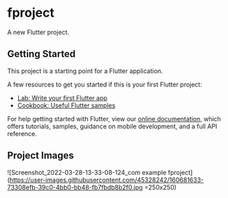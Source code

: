 # fproject

A new Flutter project.

## Getting Started

This project is a starting point for a Flutter application.

A few resources to get you started if this is your first Flutter project:

- [Lab: Write your first Flutter app](https://flutter.dev/docs/get-started/codelab)
- [Cookbook: Useful Flutter samples](https://flutter.dev/docs/cookbook)

For help getting started with Flutter, view our
[online documentation](https://flutter.dev/docs), which offers tutorials,
samples, guidance on mobile development, and a full API reference.

## Project Images
![Screenshot_2022-03-28-13-33-08-124_com example fproject](https://user-images.githubusercontent.com/45328242/160681633-73308efb-39c0-4bb0-bb48-fb7fbdb8b2f0.jpg =250x250)
